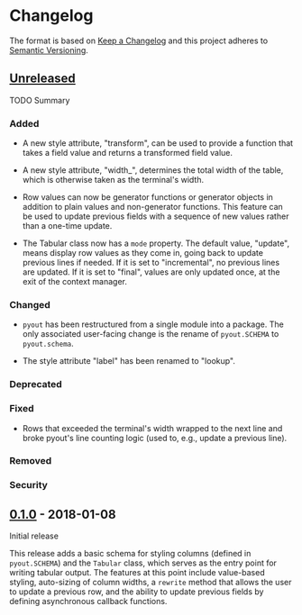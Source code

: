 # Changelog

The format is based on [Keep a Changelog](http://keepachangelog.com/en/1.0.0/)
and this project adheres to [Semantic Versioning](http://semver.org/spec/v2.0.0.html).

## [Unreleased]

TODO Summary

### Added

- A new style attribute, "transform", can be used to provide a
  function that takes a field value and returns a transformed field
  value.

- A new style attribute, "width_", determines the total width of the
  table, which is otherwise taken as the terminal's width.

- Row values can now be generator functions or generator objects in
  addition to plain values and non-generator functions.  This feature
  can be used to update previous fields with a sequence of new values
  rather than a one-time update.

- The Tabular class now has a `mode` property.  The default value,
  "update", means display row values as they come in, going back to
  update previous lines if needed.  If it is set to "incremental", no
  previous lines are updated.  If it is set to "final", values are
  only updated once, at the exit of the context manager.

### Changed

- `pyout` has been restructured from a single module into a package.
  The only associated user-facing change is the rename of
  `pyout.SCHEMA` to `pyout.schema`.

- The style attribute "label" has been renamed to "lookup".

### Deprecated
### Fixed

- Rows that exceeded the terminal's width wrapped to the next line and
  broke pyout's line counting logic (used to, e.g., update a previous
  line).

### Removed
### Security

## [0.1.0] - 2018-01-08

Initial release

This release adds a basic schema for styling columns (defined in
`pyout.SCHEMA`) and the `Tabular` class, which serves as the entry
point for writing tabular output.  The features at this point include
value-based styling, auto-sizing of column widths, a `rewrite` method
that allows the user to update a previous row, and the ability to
update previous fields by defining asynchronous callback functions.


[Unreleased]: https://github.com/pyout/pyout/compare/v0.1.0...HEAD
[0.1.0]: https://github.com/pyout/pyout/commits/v0.1.0
